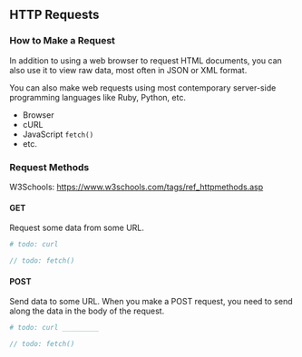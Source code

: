 ## HTTP Requests

### How to Make a Request

In addition to using a web browser to request HTML documents, you can also use it to view raw data, most often in JSON or XML format.

You can also make web requests using most contemporary server-side programming languages like Ruby, Python, etc.

  + Browser
  + cURL
  + JavaScript `fetch()`
  + etc.

### Request Methods

W3Schools: https://www.w3schools.com/tags/ref_httpmethods.asp

#### GET

Request some data from some URL.

```` sh
# todo: curl
````

```` js
// todo: fetch()
````

#### POST

Send data to some URL. When you make a POST request, you need to send along the data in the body of the request.

```` sh
# todo: curl _________
````

```` js
// todo: fetch()
````
